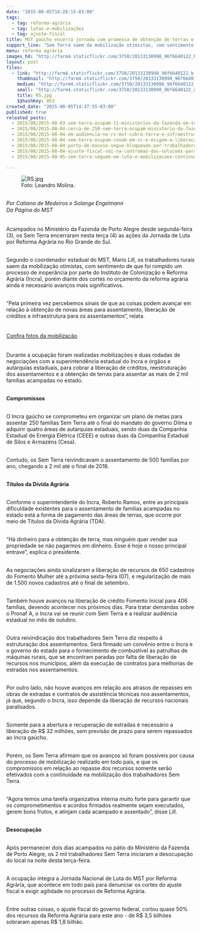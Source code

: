 ```yaml
---
date: "2015-08-05T14:28:15-03:00"
tags:
  - tag: reforma-agrária
  - tag: lutas-e-mobilizações
  - tag: ajuste-fiscal
title: MST gaúcho encerra jornada com promessa de obtenção de terras e liberação de créditos
support_line: "Sem Terra saem da mobilização otimistas, com sentimento de que foi rompido um processo de inoperância por parte do Incra."
menu: reforma agrária
images_hd: "http://farm4.staticflickr.com/3750/20133130998_96f6640122_b.jpg"
layout: post
files:
  - link: "http://farm4.staticflickr.com/3750/20133130998_96f6640122_b.jpg"
    thumbnail: "http://farm4.staticflickr.com/3750/20133130998_96f6640122_t.jpg"
    medium: "http://farm4.staticflickr.com/3750/20133130998_96f6640122_z.jpg"
    small: "http://farm4.staticflickr.com/3750/20133130998_96f6640122_n.jpg"
    title: RS.jpg
    $$hashKey: 0S3
created_date: "2015-08-05T14:37:55-03:00"
published: true
releated_posts:
  - 2015/08/2015-08-03-sem-terra-ocupam-11-ministerios-da-fazenda-em-todo-o-pais.md
  - 2015/08/2015-08-04-cerca-de-250-sem-terra-ocupam-ministerio-da-fazenda-no-rj.md
  - 2015/08/2015-08-04-em-audiencia-no-rs-mst-cobra-terra-e-infraestrutura.md
  - 2015/08/2015-08-04-sem-terra-ocupam-conab-em-sc-e-exigem-a-liberacao-das-cestas-basicas.md
  - 2015/08/2015-08-04-porto-de-maceio-segue-bloqueado-por-trabalhadores-rurais.md
  - 2015/08/2015-08-04-ajuste-fiscal-vai-na-contramao-das-solucoes-para-a-reforma-agraria-aponta-especialista.md
  - 2015/08/2015-08-05-sem-terra-seguem-em-luta-e-mobilizacoes-continuam-em-todo-o-pais.md

---
```

<figure class="image"><img alt="RS.jpg" src="http://farm4.staticflickr.com/3750/20133130998_96f6640122_b.jpg" />
<figcaption>Foto: Leandro Molina.</figcaption>
</figure>

<p><br />
<em>Por&nbsp;Catiana de Medeiros e Solange Engelmann<br />
<span style="line-height: 20.7999992370605px;">Da P&aacute;gina do MST</span></em></p>

<p><br />
Acampados no Minist&eacute;rio da Fazenda de Porto Alegre desde segunda-feira (3), os Sem Terra encerraram nesta ter&ccedil;a (4) as a&ccedil;&otilde;es da Jornada de Luta por Reforma Agr&aacute;ria no Rio Grande do Sul.</p>

<p><br />
Segundo o coordenador estadual do MST, Mario Lill, os trabalhadores rurais saem da mobiliza&ccedil;&atilde;o otimistas, com sentimento de que foi rompido um processo de inoper&acirc;ncia por parte do Instituto de Coloniza&ccedil;&atilde;o e Reforma Agr&aacute;ria (Incra), por&eacute;m diante dos cortes no or&ccedil;amento da reforma agr&aacute;ria ainda &eacute; necess&aacute;rio avan&ccedil;os mais significativos.</p>

<p><br />
&ldquo;Pela primeira vez percebemos sinais de que as coisas podem avan&ccedil;ar em rela&ccedil;&atilde;o &agrave; obten&ccedil;&atilde;o de novas &aacute;reas para assentamento, libera&ccedil;&atilde;o de cr&eacute;ditos e infraestrutura para os assentamentos&ldquo;, relata.</p>

<p style="line-height: 20.7999992370605px;"><br />
<a href="https://www.flickr.com/photos/mst-rs" target="_blank">Confira fotos da mobiliza&ccedil;&atilde;o</a></p>

<p><br />
Durante a ocupa&ccedil;&atilde;o foram realizadas mobiliza&ccedil;&otilde;es e duas rodadas de negocia&ccedil;&otilde;es com a superintend&ecirc;ncia estadual do Incra e &oacute;rg&atilde;os e autarquias estaduais, para cobrar a libera&ccedil;&atilde;o de cr&eacute;ditos, reestrutura&ccedil;&atilde;o dos assentamentos e a obten&ccedil;&atilde;o de terras para assentar as mais de 2 mil fam&iacute;lias acampadas no estado.</p>

<p><br />
<strong>Compromissos</strong></p>

<p><br />
O Incra ga&uacute;cho se comprometeu em organizar um plano de metas para assentar 250 fam&iacute;lias Sem Terra at&eacute; o final do mandato do governo Dilma e adquirir quatro &aacute;reas de autarquias estaduais, sendo duas da Companhia Estadual de Energia El&eacute;trica (CEEE) e outras duas da Companhia Estadual de Silos e Armaz&eacute;ns (Cesa).</p>

<p><br />
Contudo, os Sem Terra reivindicavam o assentamento de 500 fam&iacute;lias por ano, chegando a 2 mil at&eacute; o final de 2018.</p>

<p><br />
<strong>T&iacute;tulos da D&iacute;vida Agr&aacute;ria</strong></p>

<p><br />
Conforme o superintendente do Incra, Roberto Ramos, entre as principais dificuldade existentes para o assentamento de fam&iacute;lias acampadas no estado est&aacute; a forma de pagamento das &aacute;reas de terras, que ocorre por meio de T&iacute;tulos da D&iacute;vida Agr&aacute;ria (TDA).</p>

<p><br />
&ldquo;H&aacute; dinheiro para a obten&ccedil;&atilde;o de terra, mas ningu&eacute;m quer vender sua propriedade se n&atilde;o pagarmos em dinheiro. Esse &eacute; hoje o nosso principal entrave&rdquo;, explica o presidente.</p>

<p><br />
As negocia&ccedil;&otilde;es ainda sinalizaram a libera&ccedil;&atilde;o de recursos de 650 cadastros do Fomento Mulher at&eacute; a pr&oacute;xima sexta-feira (07), e regulariza&ccedil;&atilde;o de mais de 1.500 novos cadastros at&eacute; o final de setembro.&nbsp;</p>

<p><br />
Tamb&eacute;m houve avan&ccedil;os na libera&ccedil;&atilde;o de cr&eacute;dito Fomento Inicial para 406 fam&iacute;lias, devendo acontecer nos pr&oacute;ximos dias. Para tratar demandas sobre o Pronaf A, o Incra vai se reunir com Sem Terra e a realizar audi&ecirc;ncia estadual no m&ecirc;s de outubro.</p>

<p><br />
Outra reivindica&ccedil;&atilde;o dos trabalhadores Sem Terra diz respeito &agrave; estrutura&ccedil;&atilde;o dos assentamentos. Ser&aacute; firmado um conv&ecirc;nio entre o Incra e o governo do estado para o fornecimento de combust&iacute;vel &agrave;s patrulhas de m&aacute;quinas rurais, que se encontram paradas por falta de libera&ccedil;&atilde;o de recursos nos munic&iacute;pios, al&eacute;m da execu&ccedil;&atilde;o de contratos para melhorias de estradas nos assentamentos.</p>

<p><br />
Por outro lado, n&atilde;o houve avan&ccedil;os em rela&ccedil;&atilde;o aos atrasos de repasses em obras de estradas e contratos de assist&ecirc;ncia t&eacute;cnicas nos assentamentos, j&aacute; que, segundo o Incra, isso depende da libera&ccedil;&atilde;o de recursos nacionais paralisados.&nbsp;</p>

<p><br />
Somente para a abertura e recupera&ccedil;&atilde;o de estradas &eacute; necess&aacute;rio a libera&ccedil;&atilde;o de R$ 32 milh&otilde;es, sem previs&atilde;o de prazo para serem repassados ao Incra ga&uacute;cho.</p>

<p><br />
Por&eacute;m, os Sem Terra afirmam que os avan&ccedil;os s&oacute; foram poss&iacute;veis por causa do processo de mobiliza&ccedil;&atilde;o realizado em todo pa&iacute;s, e que os compromissos em rela&ccedil;&atilde;o ao repasse dos recursos somente ser&atilde;o efetivados com a continuidade na mobiliza&ccedil;&atilde;o dos trabalhadores Sem Terra.</p>

<p><br />
&ldquo;Agora temos uma tarefa organizativa interna muito forte para garantir que os comprometimentos e acordos firmados realmente sejam executados, gerem bons frutos, e atinjam cada acampado e assentado&rdquo;, disse Lill.</p>

<p><br />
<strong>Desocupa&ccedil;&atilde;o</strong></p>

<p><br />
Ap&oacute;s permanecer dois dias acampados no p&aacute;tio do Minist&eacute;rio da Fazenda de Porto Alegre, os 2 mil trabalhadores Sem Terra iniciaram a desocupa&ccedil;&atilde;o do local na noite desta ter&ccedil;a-feira.</p>

<p><br />
A ocupa&ccedil;&atilde;o integra a Jornada Nacional de Luta do MST por Reforma Agr&aacute;ria, que acontece em todo pa&iacute;s para denunciar os cortes do ajuste fiscal e exigir agilidade no processo de Reforma Agr&aacute;ria.</p>

<p><br />
Entre outras coisas, o ajuste fiscal do governo federal, cortou quase 50% dos recursos da Reforma Agr&aacute;ria para este ano - de R$ 3,5 bilh&otilde;es sobraram apenas R$ 1,8 bilh&atilde;o.</p>
